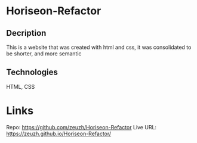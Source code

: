 # Horiseon-Refactor

## Decription
This is a website that was created with html and css, it was consolidated to be shorter, and more semantic

## Technologies
HTML, CSS

# Links

Repo: https://github.com/zeuzh/Horiseon-Refactor
Live URL: https://zeuzh.github.io/Horiseon-Refactor/
